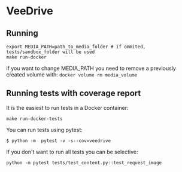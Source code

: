 # VeeDrive

## Running

```
export MEDIA_PATH=path_to_media_folder # if ommited, tests/sandbox_folder will be used
make run-docker
```
if you want to change MEDIA_PATH you need to remove a previously created volume with:
`docker volume rm media_volume`

## Running tests with coverage report
It is the easiest to run tests in a Docker container:
``` 
make run-docker-tests
```

You can run tests using pytest:
```
$ python -m  pytest -v -s--cov=veedrive
```
If you don't want to run all tests you can be selective:
```
python -m pytest tests/test_content.py::test_request_image
```
